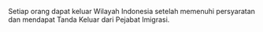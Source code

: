Setiap orang dapat keluar Wilayah Indonesia setelah memenuhi persyaratan dan mendapat Tanda Keluar dari Pejabat Imigrasi.